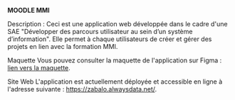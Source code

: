 **MOODLE MMI**

Description : 
Ceci est une application web développée dans le cadre d'une SAE "Développer des parcours utilisateur au sein d’un système d’information". Elle permet à chaque utilisateurs de créer et gérer des projets en lien avec la formation MMI.

Maquette
Vous pouvez consulter la maquette de l'application sur Figma : [lien vers la maquette](https://www.figma.com/file/xZTfTEUFUip0fwigBLawPd/Maquette-UX-SAE-301?type=design&node-id=0%3A1&mode=design&t=Vk5BL5j8fsaSqHaD-1).

Site Web
L'application est actuellement déployée et accessible en ligne à l'adresse suivante : https://zabalo.alwaysdata.net/.



